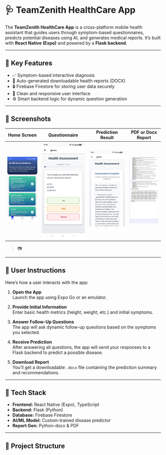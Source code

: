 # 🩺 TeamZenith HealthCare App

The **TeamZenith HealthCare App** is a cross-platform mobile health assistant that guides users through symptom-based questionnaires, predicts potential diseases using AI, and generates medical reports. It’s built with **React Native (Expo)** and powered by a **Flask backend**.

---

## 🧠 Key Features

- ✅ Symptom-based interactive diagnosis  
- 📄 Auto-generated downloadable health reports (DOCX)  
- 🔒 Firebase Firestore for storing user data securely  
- 📱 Clean and responsive user interface  
- ⚙️ Smart backend logic for dynamic question generation  

---

## 📲 Screenshots

| Home Screen | Questionnaire | Prediction Result | PDF or Docx Report |
|-------------|----------------|--------------------|--------------------|
| ![Home](./assets/images/screenshot-home.png) | ![Questions](./assets/images/screenshot-questions.png) | ![Prediction](./assets/images/screenshot-result.png) |![PDF](./assets/images/PDForDocx(1).png) |

> 📷 

---

## 👤 User Instructions

Here’s how a user interacts with the app:

1. **Open the App**  
   Launch the app using Expo Go or an emulator.

2. **Provide Initial Information**  
   Enter basic health metrics (height, weight, etc.) and initial symptoms.

3. **Answer Follow-Up Questions**  
   The app will ask dynamic follow-up questions based on the symptoms you selected.

4. **Receive Prediction**  
   After answering all questions, the app will send your responses to a Flask backend to predict a possible disease.

5. **Download Report**  
   You’ll get a downloadable `.docx` file containing the prediction summary and recommendations.

---

## 🔧 Tech Stack

- **Frontend:** React Native (Expo), TypeScript  
- **Backend:** Flask (Python)  
- **Database:** Firebase Firestore  
- **AI/ML Model:** Custom-trained disease predictor  
- **Report Gen:** Python-docx & PDF 

---

## 📁 Project Structure

